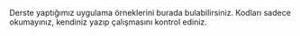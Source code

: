 Derste yaptığımız uygulama örneklerini burada bulabilirsiniz. 
Kodları sadece okumayınız, kendiniz yazıp çalışmasını kontrol ediniz. 

